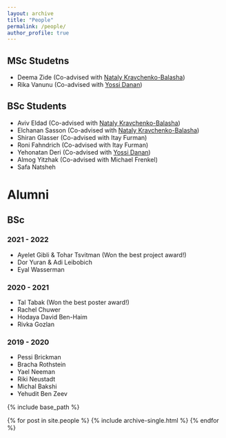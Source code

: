 ```yaml
---
layout: archive
title: "People"
permalink: /people/
author_profile: true
---
```


## MSc Studetns
* Deema Zide (Co-advised with [Nataly Kravchenko-Balasha](https://natalykbalashalab.huji.ac.il/))
* Rika Vanunu  (Co-advised with [Yossi Danan](https://www.jce.ac.il/prof-yossefyossi-danan/))

## BSc Students
* Aviv Eldad (Co-advised with [Nataly Kravchenko-Balasha](https://natalykbalashalab.huji.ac.il/))
* Elchanan Sasson (Co-advised with [Nataly Kravchenko-Balasha](https://natalykbalashalab.huji.ac.il/))
* Shiran Glasser (Co-advised with Itay Furman)
* Roni Fahndrich (Co-advised with Itay Furman)
* Yehonatan Deri (Co-advised with [Yossi Danan](https://www.jce.ac.il/prof-yossefyossi-danan/))
* Almog Yitzhak (Co-advised with Michael Frenkel)
* Safa Natsheh 


# Alumni
## BSc
### 2021 - 2022
* Ayelet Gibli &  Tohar Tsvitman (Won the best project award!)
* Dor Yuran & Adi Leibobich
* Eyal Wasserman

### 2020 - 2021
* Tal Tabak (Won the best poster award!)
* Rachel Chuwer
* Hodaya David Ben-Haim
* Rivka Gozlan

### 2019 - 2020
* Pessi Brickman
* Bracha Rothstein
* Yael Neeman
* Riki Neustadt
* Michal Bakshi
* Yehudit Ben Zeev

{% include base_path %}

{% for post in site.people %}
  {% include archive-single.html %}
{% endfor %}
